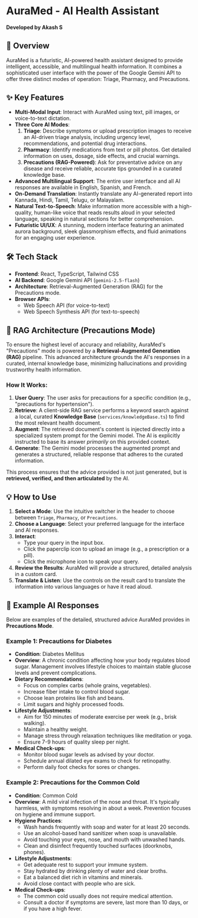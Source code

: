 
# AuraMed - AI Health Assistant

**Developed by Akash S**

## 🚀 Overview

AuraMed is a futuristic, AI-powered health assistant designed to provide intelligent, accessible, and multilingual health information. It combines a sophisticated user interface with the power of the Google Gemini API to offer three distinct modes of operation: Triage, Pharmacy, and Precautions.

## ✨ Key Features

- **Multi-Modal Input**: Interact with AuraMed using text, pill images, or voice-to-text dictation.
- **Three Core AI Modes**:
    1.  **Triage**: Describe symptoms or upload prescription images to receive an AI-driven triage analysis, including urgency level, recommendations, and potential drug interactions.
    2.  **Pharmacy**: Identify medications from text or pill photos. Get detailed information on uses, dosage, side effects, and crucial warnings.
    3.  **Precautions (RAG-Powered)**: Ask for preventative advice on any disease and receive reliable, accurate tips grounded in a curated knowledge base.
- **Advanced Multilingual Support**: The entire user interface and all AI responses are available in English, Spanish, and French.
- **On-Demand Translation**: Instantly translate any AI-generated report into Kannada, Hindi, Tamil, Telugu, or Malayalam.
- **Natural Text-to-Speech**: Make information more accessible with a high-quality, human-like voice that reads results aloud in your selected language, speaking in natural sections for better comprehension.
- **Futuristic UI/UX**: A stunning, modern interface featuring an animated aurora background, sleek glassmorphism effects, and fluid animations for an engaging user experience.

## 🛠️ Tech Stack

- **Frontend**: React, TypeScript, Tailwind CSS
- **AI Backend**: Google Gemini API (`gemini-2.5-flash`)
- **Architecture**: Retrieval-Augmented Generation (RAG) for the Precautions mode.
- **Browser APIs**:
    - Web Speech API (for voice-to-text)
    - Web Speech Synthesis API (for text-to-speech)

## 🧠 RAG Architecture (Precautions Mode)

To ensure the highest level of accuracy and reliability, AuraMed's "Precautions" mode is powered by a **Retrieval-Augmented Generation (RAG)** pipeline. This advanced architecture grounds the AI's responses in a curated, internal knowledge base, minimizing hallucinations and providing trustworthy health information.

### How It Works:

1.  **User Query**: The user asks for precautions for a specific condition (e.g., "precautions for hypertension").
2.  **Retrieve**: A client-side RAG service performs a keyword search against a local, curated **Knowledge Base** (`services/knowledgeBase.ts`) to find the most relevant health document.
3.  **Augment**: The retrieved document's content is injected directly into a specialized system prompt for the Gemini model. The AI is explicitly instructed to base its answer *primarily* on this provided context.
4.  **Generate**: The Gemini model processes the augmented prompt and generates a structured, reliable response that adheres to the curated information.

This process ensures that the advice provided is not just generated, but is **retrieved, verified, and then articulated** by the AI.

## 💡 How to Use

1.  **Select a Mode**: Use the intuitive switcher in the header to choose between `Triage`, `Pharmacy`, or `Precautions`.
2.  **Choose a Language**: Select your preferred language for the interface and AI responses.
3.  **Interact**:
    - Type your query in the input box.
    - Click the paperclip icon to upload an image (e.g., a prescription or a pill).
    - Click the microphone icon to speak your query.
4.  **Review the Results**: AuraMed will provide a structured, detailed analysis in a custom card.
5.  **Translate & Listen**: Use the controls on the result card to translate the information into various languages or have it read aloud.

## 🤖 Example AI Responses

Below are examples of the detailed, structured advice AuraMed provides in **Precautions Mode**.

### Example 1: Precautions for Diabetes

-   **Condition**: Diabetes Mellitus
-   **Overview**: A chronic condition affecting how your body regulates blood sugar. Management involves lifestyle choices to maintain stable glucose levels and prevent complications.
-   **Dietary Recommendations**:
    -   Focus on complex carbs (whole grains, vegetables).
    -   Increase fiber intake to control blood sugar.
    -   Choose lean proteins like fish and beans.
    -   Limit sugars and highly processed foods.
-   **Lifestyle Adjustments**:
    -   Aim for 150 minutes of moderate exercise per week (e.g., brisk walking).
    -   Maintain a healthy weight.
    -   Manage stress through relaxation techniques like meditation or yoga.
    -   Ensure 7-9 hours of quality sleep per night.
-   **Medical Check-ups**:
    -   Monitor blood sugar levels as advised by your doctor.
    -   Schedule annual dilated eye exams to check for retinopathy.
    -   Perform daily foot checks for sores or changes.

### Example 2: Precautions for the Common Cold

-   **Condition**: Common Cold
-   **Overview**: A mild viral infection of the nose and throat. It's typically harmless, with symptoms resolving in about a week. Prevention focuses on hygiene and immune support.
-   **Hygiene Practices**:
    -   Wash hands frequently with soap and water for at least 20 seconds.
    -   Use an alcohol-based hand sanitizer when soap is unavailable.
    -   Avoid touching your eyes, nose, and mouth with unwashed hands.
    -   Clean and disinfect frequently touched surfaces (doorknobs, phones).
-   **Lifestyle Adjustments**:
    -   Get adequate rest to support your immune system.
    -   Stay hydrated by drinking plenty of water and clear broths.
    -   Eat a balanced diet rich in vitamins and minerals.
    -   Avoid close contact with people who are sick.
-   **Medical Check-ups**:
    -   The common cold usually does not require medical attention.
    -   Consult a doctor if symptoms are severe, last more than 10 days, or if you have a high fever.
